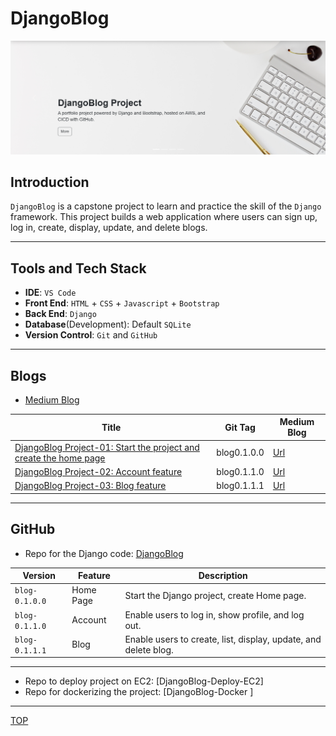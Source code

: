 # DjangoBlog

![img](./docs/pic/djangoblog_img.png)

## Introduction

`DjangoBlog` is a capstone project to learn and practice the skill of the `Django` framework. This project builds a web application where users can sign up, log in, create, display, update, and delete blogs.

---

## Tools and Tech Stack

- **IDE**: `VS Code`
- **Front End**: `HTML` + `CSS` + `Javascript` + `Bootstrap`
- **Back End**: `Django`
- **Database**(Development): Default `SQLite`
- **Version Control**: `Git` and `GitHub`

---

## Blogs

- [Medium Blog](https://medium.com/@simonangelfong/djangoblog-project-documentation-23bb17b38796)

| Title                                                                                                    | Git Tag     | Medium Blog                                                                                                             |
| -------------------------------------------------------------------------------------------------------- | ----------- | ----------------------------------------------------------------------------------------------------------------------- |
| [DjangoBlog Project-01: Start the project and create the home page](./docs/djangoblog01/djangoblog01.md) | blog0.1.0.0 | [Url](https://medium.com/@simonangelfong/djangoblog-project-01-start-the-project-and-create-the-home-page-295c2d50f9d7) |
| [DjangoBlog Project-02: Account feature](./docs/djangoblog02/djangoblog02.md)                            | blog0.1.1.0 | [Url](https://medium.com/@simonangelfong/djangoblog-project-02-account-feature-e18454c8c8d6)                            |
| [DjangoBlog Project-03: Blog feature](./docs/djangoblog03/djangoblog03.md)                               | blog0.1.1.1 | [Url](https://medium.com/@simonangelfong/djangoblog-project-03-blog-feature-fc5ab7a200b2)                               |

---

## GitHub

- Repo for the Django code: [DjangoBlog](https://github.com/simonangel-fong/DjangoBlog.git)

| Version        | Feature   | Description                                                     |
| -------------- | --------- | --------------------------------------------------------------- |
| `blog-0.1.0.0` | Home Page | Start the Django project, create Home page.                     |
| `blog-0.1.1.0` | Account   | Enable users to log in, show profile, and log out.              |
| `blog-0.1.1.1` | Blog      | Enable users to create, list, display, update, and delete blog. |

---

- Repo to deploy project on EC2: [DjangoBlog-Deploy-EC2]
- Repo for dockerizing the project: [DjangoBlog-Docker ]

---

[TOP](#djangoblog)
